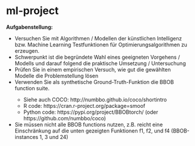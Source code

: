 # ml-project
**Aufgabenstellung:**<br>
<ul>
  <li>Versuchen Sie mit Algorithmen / Modellen der künstlichen Intelligenz bzw. Machine Learning Testfunktionen für Optimierungsalgorithmen zu erzeugen.</li>
  <li>Schwerpunkt ist die begründete Wahl eines geeigneten Vorgehens / Modells und darauf folgend die praktische Umsetzung / Untersuchung</li>
  <li>Prüfen Sie in einem empirischen Versuch, wie gut die gewählten Modelle die Problemstellung lösen</li>
  <li>Verwenden Sie als synthetische Ground-Truth-Funktion die BBOB function suite.</li>
  <ul>
    <li>Siehe auch COCO: http://numbbo.github.io/coco/shortintro</li>
    <li>R code: https://cran.r-project.org/package=smoof</li>
    <li>Python code: https://pypi.org/project/BBOBtorch/ (oder https://github.com/numbbo/coco)</li>
  </ul>
  <li>Sie müssen nicht alle BBOB functions nutzen, z.B. reicht eine Einschränkung auf die unten gezeigten Funktionen f1, f2, und f4 (BBOB-instances 1, 3 und 24)</li>
</ul>
